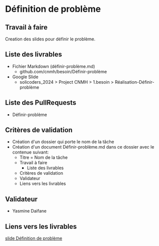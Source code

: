 # Définition de problème

## Travail à faire 
Creation des slides pour définir le problème.

## Liste des livrables  
- Fichier Markdown (définir-problème.md)  
  - github.com/cnmh/besoin/Définir-problème
- Google Slide 
  - solicoders_2024 > Project CNMH > 1.besoin > Réalisation-Définir-problème

## Liste des PullRequests
- Définir-problème

## Critères de validation
- Création d'un dossier qui porte le nom de la tâche
- Création d'un document Définir-problème.md dans ce  dossier avec le contenue suivant:
    - Titre = Nom de la tâche
    - Travail à faire
      - Liste des livrables 
    - Critères de validation
    - Validateur 
    - Liens vers les livrables

## Validateur 
- Yasmine Daifane 

## Liens vers les livrables
[slide Définition de problème](https://docs.google.com/presentation/d/1nefxFIOmTV66BYjuoDxFsAxirmmJidXLxR8jLTpSdBM/edit?usp=sharing)
